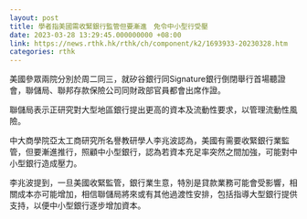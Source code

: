 ```yaml
---
layout: post
title: 學者指美國需收緊銀行監管但要漸進　免令中小型行受壓
date: 2023-03-28 13:29:45.000000000 +08:00
link: https://news.rthk.hk/rthk/ch/component/k2/1693933-20230328.htm
categories: rthk
---
```


美國參眾兩院分別於周二同三，就矽谷銀行同Signature銀行倒閉舉行首場聽證會，聯儲局、聯邦存款保險公司同財政部官員都會出席作證。

聯儲局表示正研究對大型地區銀行提出更高的資本及流動性要求，以管理流動性風險。

中大商學院亞太工商研究所名譽教研學人李兆波認為，美國有需要收緊銀行業監管，但要漸進推行，照顧中小型銀行，認為若資本充足率突然之間加強，可能對中小型銀行造成壓力。
 
李兆波提到，一旦美國收緊監管，銀行業生意，特別是貸款業務可能會受影響，相關成本亦可能增加，相信聯儲局將來或有其他過渡性安排，包括指導大型銀行提供支持，以便中小型銀行逐步增加資本。
